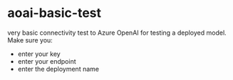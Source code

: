 # aoai-basic-test

very basic connectivity test to Azure OpenAI for testing a deployed model.  Make sure you:
- enter your key
- enter your endpoint
- enter the deployment name
